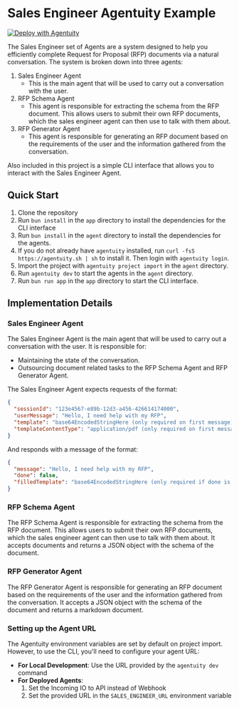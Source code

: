 # Sales Engineer Agentuity Example

[![Deploy with Agentuity](https://app.agentuity.com/img/deploy.svg)](https://app.agentuity.com/deploy)

The Sales Engineer set of Agents are a system designed to help you efficiently complete Request for Proposal (RFP) documents via a natural conversation. The system is broken down into three agents:

1. Sales Engineer Agent
   - This is the main agent that will be used to carry out a conversation with the user.
2. RFP Schema Agent
   - This agent is responsible for extracting the schema from the RFP document. This allows users to submit their own RFP documents, which the sales engineer agent can then use to talk with them about.
3. RFP Generator Agent
   - This agent is responsible for generating an RFP document based on the requirements of the user and the information gathered from the conversation.

Also included in this project is a simple CLI interface that allows you to interact with the Sales Engineer Agent.

## Quick Start

1. Clone the repository
2. Run `bun install` in the `app` directory to install the dependencies for the CLI interface
3. Run `bun install` in the `agent` directory to install the dependencies for the agents.
4. If you do not already have `agentuity` installed, run `curl -fsS https://agentuity.sh | sh` to install it. Then login with `agentuity login`.
5. Import the project with `agentuity project import` in the `agent` directory.
6. Run `agentuity dev` to start the agents in the `agent` directory.
7. Run `bun run app` in the `app` directory to start the CLI interface.

## Implementation Details

### Sales Engineer Agent

The Sales Engineer Agent is the main agent that will be used to carry out a conversation with the user. It is responsible for:

- Maintaining the state of the conversation.
- Outsourcing document related tasks to the RFP Schema Agent and RFP Generator Agent.

The Sales Engineer Agent expects requests of the format:

```json
{
  "sessionId": "123e4567-e89b-12d3-a456-426614174000",
  "userMessage": "Hello, I need help with my RFP",
  "template": "base64EncodedStringHere (only required on first message)",
  "templateContentType": "application/pdf (only required on first message)"
}
```

And responds with a message of the format:

```json
{
  "message": "Hello, I need help with my RFP",
  "done": false,
  "filledTemplate": "base64EncodedStringHere (only required if done is true)"
}
```

### RFP Schema Agent

The RFP Schema Agent is responsible for extracting the schema from the RFP document. This allows users to submit their own RFP documents, which the sales engineer agent can then use to talk with them about.
It accepts documents and returns a JSON object with the schema of the document.

### RFP Generator Agent

The RFP Generator Agent is responsible for generating an RFP document based on the requirements of the user and the information gathered from the conversation. It accepts a JSON object with the schema of the document and returns a markdown document.

### Setting up the Agent URL

The Agentuity environment variables are set by default on project import. However, to use the CLI, you'll need to configure your agent URL:

- **For Local Development**: Use the URL provided by the `agentuity dev` command
- **For Deployed Agents**:
  1. Set the Incoming IO to API instead of Webhook
  2. Set the provided URL in the `SALES_ENGINEER_URL` environment variable
